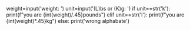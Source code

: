 weight=input('weight: ')
unit=input('(L)bs or (K)g: ')
if unit==str('k'):
    print(f"you are {int(weight)/.45}pounds")
elif unit==str('l'):
    print(f"you are {int(weight)*.45}kg")
else:
    print('wrong alphabate')
